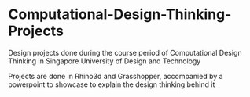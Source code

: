 # Computational-Design-Thinking-Projects

Design projects done during the course period of Computational Design Thinking in Singapore University of Design and Technology

Projects are done in Rhino3d and Grasshopper, accompanied by a powerpoint to showcase to explain the design thinking behind it
